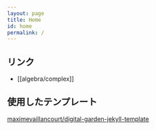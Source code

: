 ```yaml
---
layout: page
title: Home
id: home
permalink: /
---
```


## リンク
- [[algebra/complex]]

## 使用したテンプレート
[maximevaillancourt/digital-garden-jekyll-template](https://github.com/maximevaillancourt/digital-garden-jekyll-template)
